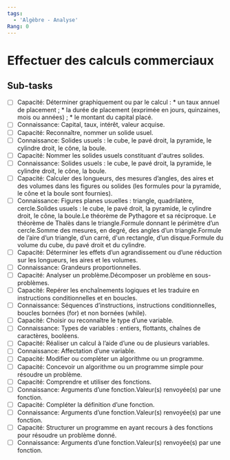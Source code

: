```yaml
---
tags:
  - 'Algèbre - Analyse'
Rang: 0
---
```


# Effectuer des calculs commerciaux

## Sub-tasks

- [ ] Capacité: Déterminer graphiquement ou par le calcul : * un taux annuel de placement ; * la durée de placement (exprimée en jours, quinzaines, mois ou années) ; * le montant du capital placé.
- [ ] Connaissance: Capital, taux, intérêt, valeur acquise.
- [ ] Capacité: Reconnaître, nommer un solide usuel.
- [ ] Connaissance: Solides usuels : le cube, le pavé droit, la pyramide, le cylindre droit, le cône, la boule.
- [ ] Capacité: Nommer les solides usuels constituant d'autres solides.
- [ ] Connaissance: Solides usuels : le cube, le pavé droit, la pyramide, le cylindre droit, le cône, la boule.
- [ ] Capacité: Calculer des longueurs, des mesures d’angles, des aires et des volumes dans les figures ou solides (les formules pour la pyramide, le cône et la boule sont fournies).
- [ ] Connaissance: Figures planes usuelles : triangle, quadrilatère, cercle.Solides usuels : le cube, le pavé droit, la pyramide, le cylindre droit, le cône, la boule.Le théorème de Pythagore et sa réciproque. Le théorème de Thalès dans le triangle.Formule donnant le périmètre d’un cercle.Somme des mesures, en degré, des angles d’un triangle.Formule de l’aire d’un triangle, d’un carré, d'un rectangle, d’un disque.Formule du volume du cube, du pavé droit et du cylindre.
- [ ] Capacité: Déterminer les effets d’un agrandissement ou d’une réduction sur les longueurs, les aires et les volumes.
- [ ] Connaissance: Grandeurs proportionnelles.
- [ ] Capacité: Analyser un problème.Décomposer un problème en sous- problèmes.
- [ ] Capacité: Repérer les enchaînements logiques et les traduire en instructions conditionnelles et en boucles.
- [ ] Connaissance: Séquences d’instructions, instructions conditionnelles, boucles bornées (for) et non bornées (while).
- [ ] Capacité: Choisir ou reconnaître le type d’une variable.
- [ ] Connaissance: Types de variables : entiers, flottants, chaînes de caractères, booléens.
- [ ] Capacité: Réaliser un calcul à l’aide d’une ou de plusieurs variables.
- [ ] Connaissance: Affectation d’une variable.
- [ ] Capacité: Modifier ou compléter un algorithme ou un programme.
- [ ] Capacité: Concevoir un algorithme ou un programme simple pour résoudre un problème.
- [ ] Capacité: Comprendre et utiliser des fonctions.
- [ ] Connaissance: Arguments d’une fonction.Valeur(s) renvoyée(s) par une fonction.
- [ ] Capacité: Compléter la définition d’une fonction.
- [ ] Connaissance: Arguments d’une fonction.Valeur(s) renvoyée(s) par une fonction.
- [ ] Capacité: Structurer un programme en ayant recours à des fonctions pour résoudre un problème donné.
- [ ] Connaissance: Arguments d’une fonction.Valeur(s) renvoyée(s) par une fonction.